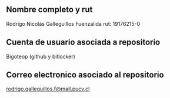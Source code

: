 ## Nombre completo y rut
Rodrigo Nicolás Galleguillos Fuenzalida rut: 19176215-0
## Cuenta de usuario asociada a repositorio
Bigoteop (github y bitlocker)
## Correo electronico asociado al repositorio
rodrigo.galleguillos.f@mail.pucv.cl



